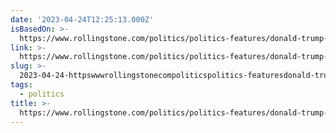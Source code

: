 ```yaml
---
date: '2023-04-24T12:25:13.000Z'
isBasedOn: >-
  https://www.rollingstone.com/politics/politics-features/donald-trump-campaign-ron-desantis-personal-attacks-explained-1234722045/
link: >-
  https://www.rollingstone.com/politics/politics-features/donald-trump-campaign-ron-desantis-personal-attacks-explained-1234722045/
slug: >-
  2023-04-24-httpswwwrollingstonecompoliticspolitics-featuresdonald-trump-campaign-ron-desantis-personal-attacks-explained-1234722045
tags:
  - politics
title: >-
  https://www.rollingstone.com/politics/politics-features/donald-trump-campaign-ron-desantis-personal-attacks-explained-1234722045/
---
```


